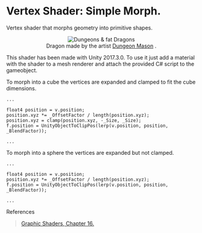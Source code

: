 # Vertex Shader: Simple Morph.

Vertex shader that morphs geometry into primitive shapes.

<p align="center">
  <img align="center" src="example.gif" title="Dungeons & fat Dragons"><br>
  Dragon made by the artist <a href="https://assetstore.unity.com/publishers/23554">Dungeon Mason</a> .
</p>

This shader has been made with Unity 2017.3.0. To use it just add a material with the shader to a mesh renderer and attach the provided C# script to the gameobject.

To morph into a cube the vertices are expanded and clamped to fit the cube dimensions.
```
...

float4 position = v.position;
position.xyz *= _OffsetFactor / length(position.xyz);
position.xyz = clamp(position.xyz, -_Size, _Size);
f.position = UnityObjectToClipPos(lerp(v.position, position, _BlendFactor));

...
```

To morph into a sphere the vertices are expanded but not clamped.
```
...

float4 position = v.position;
position.xyz *= _OffsetFactor / length(position.xyz);
f.position = UnityObjectToClipPos(lerp(v.position, position, _BlendFactor));

...
```
References
> [Graphic Shaders, Chapter 16.](http://web.engr.oregonstate.edu/~mjb/cgeducation/ShadersBookSecond/)
